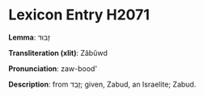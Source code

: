 # Lexicon Entry H2071

**Lemma**: זָבוּד

**Transliteration (xlit)**: Zâbûwd

**Pronunciation**: zaw-bood'

**Description**:
from זָבַד; given, Zabud, an Israelite; Zabud.
